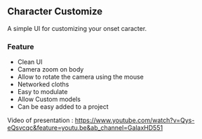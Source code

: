 ## Character Customize

A simple UI for customizing your onset caracter.

### Feature
- Clean UI
- Camera zoom on body
- Allow to rotate the camera using the mouse
- Networked cloths
- Easy to modulate
- Allow Custom models
- Can be easy added to a project


Video of presentation : https://www.youtube.com/watch?v=Qys-eQsvcqc&feature=youtu.be&ab_channel=GalaxHD551
